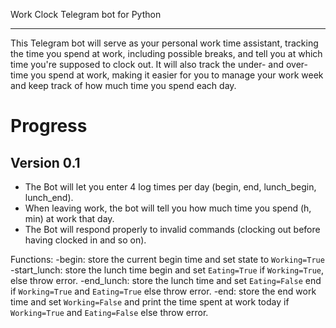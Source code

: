 Work Clock Telegram bot for Python
___


This Telegram bot will serve as your personal work time assistant, tracking the time you spend at work, including possible breaks, and tell you at which time you're supposed to clock out. It will also track the under- and over-time you spend at work, making it easier for you to manage your work week and keep track of how much time you spend each day.

# Progress

## Version 0.1
- The Bot will let you enter 4 log times per day (begin, end, lunch_begin, lunch_end).
- When leaving work, the bot will tell you how much time you spend (h, min) at work that day.
- The Bot will respond properly to invalid commands (clocking out before having clocked in and so on).

Functions:
    -begin: store the current begin time and set state to `Working=True`
    -start_lunch: store the lunch time begin and set `Eating=True` if `Working=True`, else throw error.
    -end_lunch: store the lunch time and set `Eating=False` end if `Working=True` and `Eating=True` else throw error. 
    -end: store the end work time and set `Working=False` and print the time spent at work today if `Working=True` and `Eating=False` else throw error.